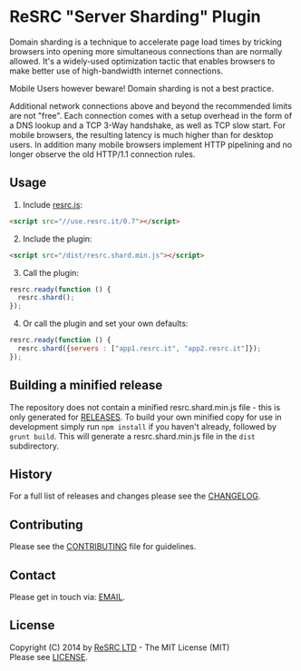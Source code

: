 # ReSRC "Server Sharding" Plugin

Domain sharding is a technique to accelerate page load times by tricking browsers into opening more simultaneous connections than are normally allowed. It's a widely-used optimization tactic that enables browsers to make better use of high-bandwidth internet connections.

Mobile Users however beware! Domain sharding is not a best practice.

Additional network connections above and beyond the recommended limits are not "free". Each connection comes with a setup overhead in the form of a DNS lookup and a TCP 3-Way handshake, as well as TCP slow start. For mobile browsers, the resulting latency is much higher than for desktop users. In addition many mobile browsers implement HTTP pipelining and no longer observe the old HTTP/1.1 connection rules.

## Usage

1. Include [resrc.js](http://use.resrc.it/0.7):

  ```html
  <script src="//use.resrc.it/0.7"></script>
  ```

2. Include the plugin:

  ```html
  <script src="/dist/resrc.shard.min.js"></script>
  ```

3. Call the plugin:

  ```javascript
  resrc.ready(function () {
    resrc.shard();
  });
  ```
  
4. Or call the plugin and set your own defaults:
  
  ```javascript
  resrc.ready(function () {
    resrc.shard({servers : ["app1.resrc.it", "app2.resrc.it"]});
  });
  ```

## Building a minified release

The repository does not contain a minified resrc.shard.min.js file - this is only generated
for [RELEASES](https://github.com/resrcit/resrc.shard.js/releases). To build your own minified copy
for use in development simply run ```npm install``` if you haven't already, followed by ```grunt build```.
This will generate a resrc.shard.min.js file in the `dist` subdirectory.

## History

For a full list of releases and changes please see the [CHANGELOG](https://github.com/resrcit/resrc.shard.js/blob/master/CHANGELOG.md).

## Contributing

Please see the [CONTRIBUTING](https://github.com/resrcit/resrc.shard.js/blob/master/CONTRIBUTING.md) file for guidelines.

## Contact

Please get in touch via: [EMAIL](mailto:support@resrc.it).

## License

Copyright (C) 2014 by [ReSRC LTD](http://www.resrc.it) - The MIT License (MIT)  
Please see [LICENSE](https://github.com/resrcit/resrc.shard.js/blob/master/LICENSE).